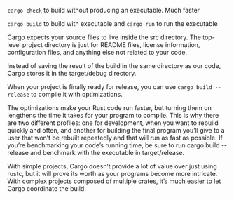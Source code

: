 `cargo check` to build without producing an executable. Much faster

`cargo build` to build with executable and `cargo run` to run the executable 

Cargo expects your source files to live inside the src directory. The top-level project directory is just for README files, license information, configuration files, and anything else not related to your code.

Instead of saving the result of the build in the same directory as our code, Cargo stores it in the target/debug directory.

When your project is finally ready for release, you can use `cargo build --release` to compile it with optimizations. 

The optimizations make your Rust code run faster, but turning them on lengthens the time it takes for your program to compile. This is why there are two different profiles: one for development, when you want to rebuild quickly and often, and another for building the final program you’ll give to a user that won’t be rebuilt repeatedly and that will run as fast as possible. If you’re benchmarking your code’s running time, be sure to run cargo build --release and benchmark with the executable in target/release.

With simple projects, Cargo doesn’t provide a lot of value over just using rustc, but it will prove its worth as your programs become more intricate. With complex projects composed of multiple crates, it’s much easier to let Cargo coordinate the build.